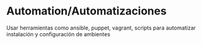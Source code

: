 # Automation/Automatizaciones
Usar herramientas como ansible, puppet, vagrant, scripts para automatizar instalación y configuración de ambientes